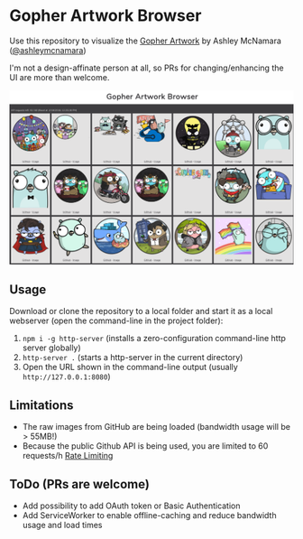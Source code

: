# Gopher Artwork Browser
Use this repository to visualize the [Gopher Artwork](https://github.com/ashleymcnamara/gophers/) by Ashley McNamara ([@ashleymcnamara](https://twitter.com/ashleymcnamara))

I'm not a design-affinate person at all, so PRs for changing/enhancing the UI are more than welcome.

![gopher artwork browser](screenshot.png)

## Usage
Download or clone the repository to a local folder and start it as a local webserver (open the command-line in the project folder):
1. `npm i -g http-server` (installs a zero-configuration command-line http server globally)
2. `http-server .` (starts a http-server in the current directory)
3. Open the URL shown in the command-line output (usually `http://127.0.0.1:8080`)

## Limitations
- The raw images from GitHub are being loaded (bandwidth usage will be > 55MB!)
- Because the public Github API is being used, you are limited to 60 requests/h [Rate Limiting](https://developer.github.com/v3/#rate-limiting)

## ToDo (PRs are welcome)
- Add possibility to add OAuth token or Basic Authentication
- Add ServiceWorker to enable offline-caching and reduce bandwidth usage and load times